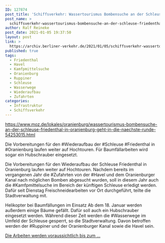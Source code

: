 ```yaml
---
ID: 127874
post_title: 'Schiffsverkehr: Wassertourismus Bombensuche an der Schleuse Friedenthal in Oranienburg geht in die nächste Runde, aus MOZ'
post_name: >
  schiffsverkehr-wassertourismus-bombensuche-an-der-schleuse-friedenthal-in-oranienburg-geht-in-die-naechste-runde-aus-moz
author: Ralf Reineke
post_date: 2021-01-05 19:37:50
layout: post
link: >
  https://archiv.berliner-verkehr.de/2021/01/05/schiffsverkehr-wassertourismus-bombensuche-an-der-schleuse-friedenthal-in-oranienburg-geht-in-die-naechste-runde-aus-moz/
published: true
tags:
  - Friedenthal
  - Havel
  - Kamfpmittelsuche
  - Oranienburg
  - Ruppiner
  - Schleuse
  - Wasserwege
  - Wiederaufbau
  - Zufahrten
categories:
  - Infrastruktur
  - Schiffsverkehr
---
```

https://www.moz.de/lokales/oranienburg/wassertourismus-bombensuche-an-der-schleuse-friedenthal-in-oranienburg-geht-in-die-naechste-runde-54253015.html

Die Vorbereitungen für den #Wiederaufbau der #Schleuse #Friedenthal in #Oranienburg laufen weiter auf Hochtouren. Für Baumfällarbeiten wird sogar ein Hubschrauber eingesetzt.

Die Vorbereitungen für den Wiederaufbau der Schleuse Friedenthal in Oranienburg laufen weiter auf Hochtouren. Nachdem bereits im vergangenen Jahr die #Zufahrten von der #Havel und dem Oranienburger Kanal nach möglichen Bomben abgesucht wurden, soll in diesem Jahr auch die #Kamfpmittelsuche im Bereich der künftigen Schleuse erledigt werden. Dafür seit Dienstag Freischneidearbeiten vor Ort durchgeführt, teilte die Stadtverwaltung mit.

Helikopter bei Baumfällungen im Einsatz
Ab dem 18. Januar werden außerdem einige Bäume gefällt. Dafür soll auch ein Hubschrauber eingesetzt werden. Während dieser Zeit werden die #Wasserwege im Umfeld der Schleuse gesperrt, so die Stadtverwaltung. Davon betroffen werden der #Ruppiner und der Oranienburger Kanal sowie die Havel sein.

<a href="https://www.moz.de/lokales/oranienburg/wassertourismus-bombensuche-an-der-schleuse-friedenthal-in-oranienburg-geht-in-die-naechste-runde-54253015.html">Die Arbeiten werden voraussichtlich bis zum ...</a>